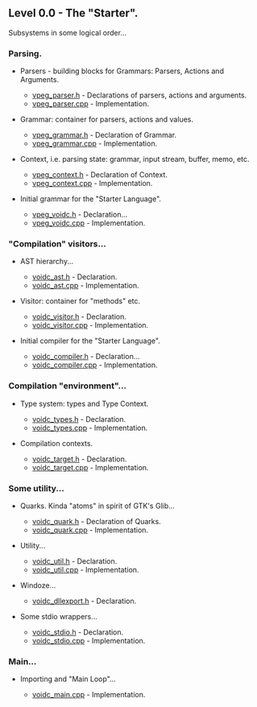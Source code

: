 ## Level 0.0 - The "Starter".

Subsystems in some logical order...


### Parsing.

- Parsers - building blocks for Grammars: Parsers, Actions and Arguments.

  - [vpeg_parser.h](vpeg_parser.h) - Declarations of parsers, actions and arguments.
  - [vpeg_parser.cpp](vpeg_parser.cpp) - Implementation.

- Grammar: container for parsers, actions and values.

  - [vpeg_grammar.h](vpeg_grammar.h) - Declaration of Grammar.
  - [vpeg_grammar.cpp](vpeg_grammar.cpp) - Implementation.

- Context, i.e. parsing state: grammar, input stream, buffer, memo, etc.

  - [vpeg_context.h](vpeg_context.h) - Declaration of Context.
  - [vpeg_context.cpp](vpeg_context.cpp) - Implementation.

- Initial grammar for the "Starter Language".

  - [vpeg_voidc.h](vpeg_voidc.h) - Declaration...
  - [vpeg_voidc.cpp](vpeg_voidc.cpp) - Implementation.


### "Compilation" visitors...

- AST hierarchy...

  - [voidc_ast.h](voidc_ast.h) - Declaration.
  - [voidc_ast.cpp](voidc_ast.cpp) - Implementation.

- Visitor: container for "methods" etc.

  - [voidc_visitor.h](voidc_visitor.h) - Declaration.
  - [voidc_visitor.cpp](voidc_visitor.cpp) - Implementation.

- Initial compiler for the "Starter Language".

  - [voidc_compiler.h](voidc_compiler.h) - Declaration...
  - [voidc_compiler.cpp](voidc_compiler.cpp) - Implementation.


### Compilation "environment"...

- Type system: types and Type Context.

  - [voidc_types.h](voidc_types.h) - Declaration.
  - [voidc_types.cpp](voidc_types.cpp) - Implementation.

- Compilation contexts.

  - [voidc_target.h](voidc_target.h) - Declaration.
  - [voidc_target.cpp](voidc_target.cpp) - Implementation.


### Some utility...

- Quarks. Kinda "atoms" in spirit of GTK's Glib...

  - [voidc_quark.h](voidc_quark.h) - Declaration of Quarks.
  - [voidc_quark.cpp](voidc_quark.cpp) - Implementation.

- Utility...

  - [voidc_util.h](voidc_util.h) - Declaration.
  - [voidc_util.cpp](voidc_util.cpp) - Implementation.

- Windoze...

  - [voidc_dllexport.h](voidc_dllexport.h) - Declaration.

- Some stdio wrappers...

  - [voidc_stdio.h](voidc_stdio.h) - Declaration.
  - [voidc_stdio.cpp](voidc_stdio.cpp) - Implementation.


### Main...

- Importing and "Main Loop"...

  - [voidc_main.cpp](voidc_main.cpp) - Implementation.



